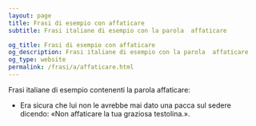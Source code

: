 ```yaml
---
layout: page
title: Frasi di esempio con affaticare 
subtitle: Frasi italiane di esempio con la parola  affaticare

og_title: Frasi di esempio con affaticare 
og_description: Frasi italiane di esempio con la parola  affaticare
og_type: website
permalink: /frasi/a/affaticare.html
---
```


Frasi italiane di esempio contenenti la parola affaticare:


- Era sicura che lui non le avrebbe mai dato una pacca sul sedere dicendo: «Non affaticare la tua graziosa testolina.».
